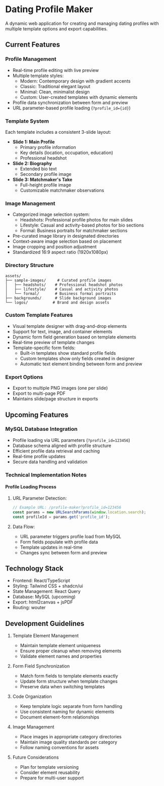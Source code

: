 # Dating Profile Maker

A dynamic web application for creating and managing dating profiles with multiple template options and export capabilities.

## Current Features

### Profile Management
- Real-time profile editing with live preview
- Multiple template styles:
  - Modern: Contemporary design with gradient accents
  - Classic: Traditional elegant layout
  - Minimal: Clean, minimalist design
  - Custom: User-created templates with dynamic elements
- Profile data synchronization between form and preview
- URL parameter-based profile loading (`?profile_id={id}`)

### Template System
Each template includes a consistent 3-slide layout:
- **Slide 1: Main Profile**
  - Primary profile information
  - Key details (location, occupation, education)
  - Professional headshot
- **Slide 2: Biography**
  - Extended bio text
  - Secondary profile image
- **Slide 3: Matchmaker's Take**
  - Full-height profile image
  - Customizable matchmaker observations

### Image Management
- Categorized image selection system:
  - Headshots: Professional profile photos for main slides
  - Lifestyle: Casual and activity-based photos for bio sections
  - Formal: Business portraits for matchmaker sections
- Pre-curated image library in designated directories
- Context-aware image selection based on placement
- Image cropping and position adjustment
- Standardized 16:9 aspect ratio (1920x1080px)

### Directory Structure
```
assets/
├── sample-images/     # Curated profile images
│   ├── headshots/    # Professional headshot photos
│   ├── lifestyle/    # Casual and activity photos
│   └── formal/       # Business formal portraits
├── backgrounds/      # Slide background images
└── logos/           # Brand and design assets
```

### Custom Template Features
- Visual template designer with drag-and-drop elements
- Support for text, image, and container elements
- Dynamic form field generation based on template elements
- Real-time preview of template changes
- Template-specific form fields:
  - Built-in templates show standard profile fields
  - Custom templates show only fields created in designer
  - Automatic text element binding between form and preview

### Export Options
- Export to multiple PNG images (one per slide)
- Export to multi-page PDF
- Maintains slide/page structure in exports

## Upcoming Features

### MySQL Database Integration
- Profile loading via URL parameters (`?profile_id=123456`)
- Database schema aligned with profile structure
- Efficient profile data retrieval and caching
- Real-time profile updates
- Secure data handling and validation

### Technical Implementation Notes

#### Profile Loading Process
1. URL Parameter Detection:
   ```typescript
   // Example URL: /profile-maker?profile_id=123456
   const params = new URLSearchParams(window.location.search);
   const profileId = params.get('profile_id');
   ```

2. Data Flow:
   - URL parameter triggers profile load from MySQL
   - Form fields populate with profile data
   - Template updates in real-time
   - Changes sync between form and preview

## Technology Stack
- Frontend: React/TypeScript
- Styling: Tailwind CSS + shadcn/ui
- State Management: React Query
- Database: MySQL (upcoming)
- Export: html2canvas + jsPDF
- Routing: wouter

## Development Guidelines

1. Template Element Management
   - Maintain template element uniqueness
   - Ensure proper cleanup when removing elements
   - Validate element names and properties

2. Form Field Synchronization
   - Match form fields to template elements exactly
   - Update form structure when template changes
   - Preserve data when switching templates

3. Code Organization
   - Keep template logic separate from form handling
   - Use consistent naming for dynamic elements
   - Document element-form relationships

4. Image Management
   - Place images in appropriate category directories
   - Maintain image quality standards per category
   - Follow naming conventions for assets

5. Future Considerations
   - Plan for template versioning
   - Consider element reusability
   - Prepare for multi-user support